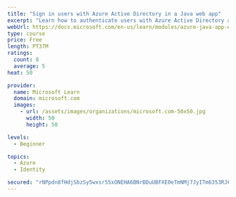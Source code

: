 ```yaml
---
title: "Sign in users with Azure Active Directory in a Java web app"
excerpt: "Learn how to authenticate users with Azure Active Directory and get authorized access to data in a Java web app using Microsoft Authentication Library."
webUrl: https://docs.microsoft.com/en-us/learn/modules/azure-java-app-enable-authentication-authorization/
type: course
price: Free
length: PT37M
ratings:
  count: 8
  average: 5
heat: 50

provider:
  name: Microsoft Learn
  domain: microsoft.com
  images:
    - url: /assets/images/organizations/microsoft.com-50x50.jpg
      width: 50
      height: 50

levels:
  - Beginner

topics:
  - Azure
  - Identity

secured: "rNPpdn8fHdjSbzSy5wxsr55xONEHA6BNrBDuUBFXE0eTmNMj7JyITm6353RJ6NGPHR6Nzk6xB0Fxh5qsLHm8pr7GUhT/kgPn+SrfJR5wLaFkM9xgzm1mWBioSJa98PxsEu2duzqNNCeyIOK6Fcegufn21k/l/19lTND1/myC0EDDafUWZXsSrApxacTCuNktPO5b6fwQjvPi0WE2MGEMt9xYy6xGdhS/JPW2sj60LZ/RBxrMNJV/7jfPdePXyRiJBOecgr846/wo8L41EFFeulj+hd8Pi3/DH39B6woN8Jys+H4LHGisk6ofbLRjLiyCIcApc+mb7G93Ny2NdqX5k7eoPF7k6n6Pxm/nWEl6/uP5ebNiTmVf3vPQ52M8VPU1jRZd2KEVjLL/DZNdCKVow61gcgTdPNGipp0jzBd5pnY=;VFlziLypM1WmjGaZXHPRLw=="
---
```


